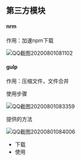 <!--
 * @Author: 夏2同学
 * @Date: 2020-08-01 09:11:42
 * @LastEditTime: 2020-08-01 14:13:49
 * @LastEditors: 夏2同学
 * @FilePath: \03_Node.js学习\Day002\02_Node学习笔记.md
 * @Description: 
--> 
## 第三方模块

#### nrm

作用：加速npm下载

![QQ截图20200801081102](http://imgbed-xia-2.oss-cn-hangzhou.aliyuncs.com/img/QQ截图20200801081102.png)

#### gulp

作用：压缩文件，文件合并

使用步骤

![QQ截图20200801083359](http://imgbed-xia-2.oss-cn-hangzhou.aliyuncs.com/img/QQ截图20200801083359.png)

提供的方法

![QQ截图20200801084006](http://imgbed-xia-2.oss-cn-hangzhou.aliyuncs.com/img/QQ截图20200801084006.png)


- 下载
- 使用